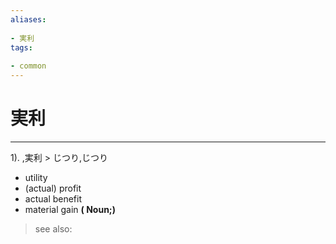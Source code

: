 ```yaml
---
aliases:
    
- 実利
tags:
    
- common
---
```


# 実利
---
1).
,実利 > じつり,じつり

- utility
- (actual) profit
- actual benefit
- material gain
**( Noun;)**
> see also: 
            